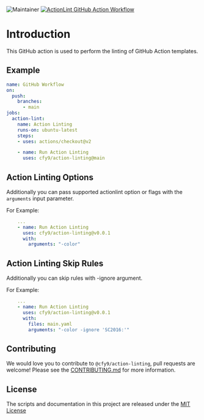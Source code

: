 ![Maintainer](https://img.shields.io/badge/Maintained%20By-cloudfy9-brightgreen) [![ActionLint GitHub Action Workflow](https://github.com/cfy9/action-linting/actions/workflows/main.yaml/badge.svg)](https://github.com/cfy9/action-linting/actions/workflows/main.yaml) 

# Introduction

This GitHub action is used to perform the linting of GitHub Action templates.

## Example

```yaml
name: GitHub Workflow
on:
  push:
    branches:
      - main
jobs:
  action-lint:
    name: Action Linting
    runs-on: ubuntu-latest
    steps:
    - uses: actions/checkout@v2

    - name: Run Action Linting
      uses: cfy9/action-linting@main
```

## Action Linting Options

Additionally you can pass supported actionlint option or flags with the `arguments` input parameter.

For Example:

```yaml
    ...
    - name: Run Action Linting
      uses: cfy9/action-linting@v0.0.1
      with:
        arguments: "-color"
```

## Action Linting Skip Rules

Additionally you can skip rules with -ignore argument. 

For Example:
```yaml
    ...
    - name: Run Action Linting
      uses: cfy9/action-linting@v0.0.1
      with:
        files: main.yaml
        arguments: "-color -ignore 'SC2016:'"
```

## Contributing
We would love you to contribute to `@cfy9/action-linting`, pull requests are welcome! Please see the [CONTRIBUTING.md](CONTRIBUTING.md) for more information.

## License
The scripts and documentation in this project are released under the [MIT License](LICENSE)
